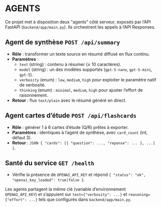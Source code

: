 # AGENTS

Ce projet met à disposition deux "agents" côté serveur, exposés par l’API FastAPI (`backend/app/main.py`). Ils orchestrent les appels à l’API Responses.

## Agent de synthèse `POST /api/summary`
- **Rôle** : transformer un texte source en résumé diffusé en flux continu.
- **Paramètres** :
  - `text` (string) : contenu à résumer (≥ 10 caractères).
  - `model` (string) : un des modèles supportés (`gpt-5-nano`, `gpt-5-mini`, `gpt-5`).
  - `verbosity` (enum) : `low`, `medium`, `high` pour exploiter le paramètre natif de verbosité.
  - `thinking` (enum) : `minimal`, `medium`, `high` pour ajuster l’effort de raisonnement.
- **Retour** : flux `text/plain` avec le résumé généré en direct.

## Agent cartes d’étude `POST /api/flashcards`
- **Rôle** : générer 1 à 6 cartes d’étude (Q/R) prêtes à exporter.
- **Paramètres** : identiques à l’agent de synthèse, avec `card_count` (int, défaut 3).
- **Retour** : `JSON { "cards": [{ "question": ..., "reponse": ... }, ...] }`.

## Santé du service `GET /health`
- Vérifie la présence de `OPENAI_API_KEY` et répond `{ "status": "ok", "openai_key_loaded": true|false }`.

Les agents partagent la même clé (variable d’environnement `OPENAI_API_KEY`) et s’appuient sur `text={"verbosity": ...}` et `reasoning={"effort": ...}` tels que configurés dans `backend/app/main.py`.
